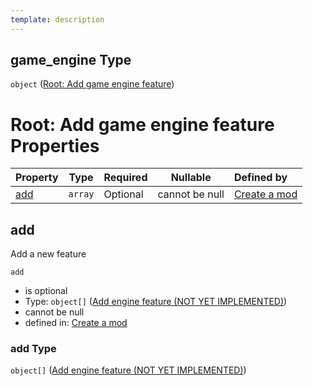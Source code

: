 ```yaml
---
template: description
---
```


## game_engine Type

`object` ([Root: Add game engine feature](generic-properties-root-add-game-engine-feature.md))

# Root: Add game engine feature Properties

| Property    | Type    | Required | Nullable       | Defined by                                                                                                                                                                              |
| :---------- | ------- | -------- | -------------- | :-------------------------------------------------------------------------------------------------------------------------------------------------------------------------------------- |
| [add](#add) | `array` | Optional | cannot be null | [Create a mod](generic-properties-root-add-game-engine-feature-properties-add-engine-feature.md "http&#x3A;//www.city-game-studio.com/mod.json#/properties/game_engine/properties/add") |

## add

Add a new feature


`add`

-   is optional
-   Type: `object[]` ([Add engine feature (NOT YET IMPLEMENTED)](generic-properties-root-add-game-engine-feature-properties-add-engine-feature-add-engine-feature-not-yet-implemented.md))
-   cannot be null
-   defined in: [Create a mod](generic-properties-root-add-game-engine-feature-properties-add-engine-feature.md "http&#x3A;//www.city-game-studio.com/mod.json#/properties/game_engine/properties/add")

### add Type

`object[]` ([Add engine feature (NOT YET IMPLEMENTED)](generic-properties-root-add-game-engine-feature-properties-add-engine-feature-add-engine-feature-not-yet-implemented.md))
